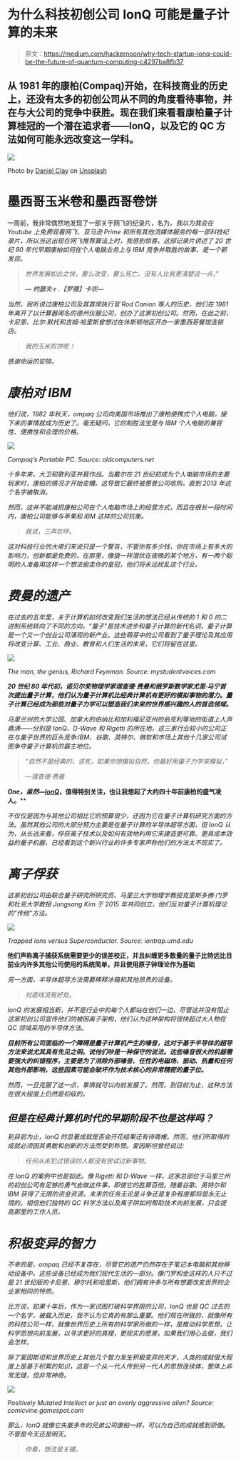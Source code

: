 # 为什么科技初创公司 IonQ 可能是量子计算的未来

> 原文：<https://medium.com/hackernoon/why-tech-startup-ionq-could-be-the-future-of-quantum-computing-c4297ba8fb37>

## 从 1981 年的康柏(Compaq)开始，在科技商业的历史上，还没有太多的初创公司从不同的角度看待事物，并在与大公司的竞争中获胜。现在我们来看看康柏量子计算桂冠的一个潜在追求者——IonQ，以及它的 QC 方法如何可能永远改变这一学科。

![](img/bbae6ce0d38c72a6535c11a4e4363ef4.png)

Photo by [Daniel Clay](https://unsplash.com/@doctor1980?utm_source=unsplash&utm_medium=referral&utm_content=creditCopyText) on [Unsplash](https://unsplash.com/search/photos/graffiti?utm_source=unsplash&utm_medium=referral&utm_content=creditCopyText)

# 墨西哥玉米卷和墨西哥卷饼

一周前，我非常偶然地发现了一部关于网飞的纪录片，名为[](https://www.netflix.com/gb/title/80104318)*。我以为我会在 Youtube 上免费观看网飞、亚马逊 Prime 和所有其他流媒体服务的每一部科技纪录片，所以当这出现在网飞推荐算法上时，我感到惊喜。这部记录片讲述了 20 世纪 80 年代早期康柏如何在个人电脑业务上与 IBM 竞争并取胜的故事，是一个新发现。*

> *世界发展如此之快，要么改变，要么死亡。没有人比我更清楚这一点，”*
> 
> ***— *约瑟夫·r .【罗德】卡农*—***

*当然，我听说过康柏公司及其首席执行官 Rod Canion 等人的历史，他们在 1981 年离开了以计算器闻名的德州仪器公司，创办了这家初创公司。然而，在此之前，卡尼恩、比尔·默托和吉姆·哈里斯曾想过在休斯顿地区开办一家墨西哥餐馆连锁店。*

> *我的玉米煎饼呢！*

*感谢命运的安排。*

# *康柏对 IBM*

*他们说，1982 年秋天，ompaq 公司向美国市场推出了康柏便携式个人电脑，接下来的事情就成为历史了。毫无疑问，它的制胜法宝是与 IBM 个人电脑的兼容性、便携性和合理的价格。*

*![](img/2a1becb4759751af05bd4d995fa54e0a.png)*

*Compaq’s Portable PC. Source: oldcomputers.net*

*十多年来，大卫和歌利亚并肩作战。当戴尔在 21 世纪初成为个人电脑市场的主要玩家时，康柏的情况才开始变糟。这导致它最终被惠普公司收购，直到 2013 年这个名字被取消。*

*然而，这并不能减损康柏公司在个人电脑市场上的经营方式，而且在很长一段时间内，康柏公司能够与苹果和 IBM 这样的公司抗衡。*

> *我说，三声欢呼。*

*这对科技行业的大佬们来说只是一个警告，不管你有多少钱，你在市场上有多大的影响力，创新都是免费的，在那里，像狼一样潜伏在夜晚的某个地方，有一两个聪明的人准备用这样一个想法偷走你的皇冠，他们将永远扰乱这个行业。*

# *费曼的遗产*

*在过去的五年里，关于计算机如何改变我们生活的想法已经从传统的 1 和 0 的二进制系统转向了不同的方向。“量子”是技术进步和量子计算的新代名词，量子计算是一个又一个创业公司涌现的新产业。这些萌芽中的公司看到了量子理论及其应用将改变计算、工业、商业、教育和人们生活的未来，它们将留在这里。*

*![](img/209ac7135d199059933f7f4d535230c7.png)*

*The man, the genius, Richard Feynman. Source: mystudentvoices.com*

***20 世纪 80 年代初，诺贝尔奖物理学家理查德·费曼和俄罗斯数学家尤里·马宁首次提出量子计算，他们认为量子计算机比经典计算机有更好的模拟事物的潜力。量子计算已经成为那些对量子力学可以塑造我们未来的世界感兴趣的人的首选领域。***

*马里兰州的大学公园、加拿大的伯纳比和加利福尼亚州的伯克利等地的街道上人声鼎沸——分别是 IonQ、D-Wave 和 Rigetti 的所在地，这三家行业较小的公司正在与量子世界的巨头竞争:IBM、谷歌、英特尔、微软和市场上其他十几家公司试图争夺量子计算机的霸主地位。*

> *“自然不是经典的，该死，如果你想模拟自然，你最好用量子力学来模拟，”*
> 
> *—理查德·费曼*

****One，虽然—***[***IonQ***](https://ionq.co/)***，值得特别关注，也让我想起了大约四十年前康柏的盛气凌人。****

*不仅仅是因为与其他公司相比它的预算很少，还因为它在量子计算机研究方面的方法。虽然其他公司的大部分努力主要是在量子计算的半导体超导方面，但 IonQ 认为，从长远来看，俘获离子技术以及如何有效地利用它来建造更可靠、更具成本效益的量子机器，已经看到这个新兴行业的许多专家声称他们的方法太不现实了。*

# *离子俘获*

*这家初创公司由联合量子研究所研究员、马里兰大学物理学教授克里斯多佛·门罗和杜克大学教授 Jungsang Kim 于 2015 年共同创立，他们反对量子计算机理论的“传统”方法。*

*![](img/99e6fdd8ccbc0f799f84c44465106708.png)*

*Trapped ions versus Superconductor. Source: iontrap.umd.edu*

**他们声称离子捕获系统需要更少的误差校正，并且纠缠更多数量的量子比特远比目前业内许多其他公司使用的系统简单，并且使用原子钟理论作为基础**

*另一方面，半导体超导方法需要稀释冰箱和其他昂贵的设备。*

> *对底线没有好处。*

*IonQ 的发展相当新，并不是行业中的每个人都站在他们一边，尽管这并没有阻止这家初创公司宣传他们的被困离子架构，他们认为这种架构将很快超过大人物在 QC 领域采用的半导体方法。*

***目前所有公司面临的一个障碍是量子计算机产生的噪音，这对于基于半导体的超导方法来说尤其具有先见之明。说他们吵是一种保守的说法。这些噪音很大的机器需要强大的纠错程序，主要是为了消除外部噪音、任性的电磁场、振动、热量和任何其他外部影响，这些因素可能会破坏作为技术核心的非常精密的量子位。***

*然而，一旦克服了这一点，事情就可以向前发展了。然而，到目前为止，这种方法在很大程度上仍然是初级的。*

## *但是在经典计算机时代的早期阶段不也是这样吗？*

*到目前为止，IonQ 的显著成就是否会开花结果还有待商榷。然而，他们所取得的成就必须因其勇敢和创新的方法而受到称赞。爱因斯坦曾经说过:*

> *任何从未犯过错误的人都没有尝试过新事物。*

*在 IonQ 的案例中也是如此。像 Rigetti 和 D-Wave 一样，这家总部位于马里兰州的初创公司有足够的勇气去做这件事，即使它的胜算百倍。随着谷歌、英特尔和 IBM 获得了无限的资金资源，未来的任务无论是斗争还是复杂程度都将是永无止境的。相信他们独特的 QC 科学方法以及离子阱如何帮助技术向前发展，只会提高那里的工作人员。*

# *积极变异的智力*

*不幸的是，ompaq 已经不复存在，尽管它的遗产仍然存在于笔记本电脑和其他移动设备中，这些设备已经成为我们现代生活的一部分。像门罗和金这样的人只不过是 21 世纪版的卡尼恩、穆尔托和哈里斯，他们拥有许多与所有想要改变世界的企业家相同的特质。*

*比方说，如果十年后，作为一家试图打破科学界限的公司，IonQ 也是 QC 过去的一个名字，被载入历史，我不认为它真的有那么重要。他们现在所做的，就像所有的科技公司一样，就像世界历史上所有的科学家所做的一样，是推动科学思想，让科学思想向前发展，以寻求更好的真理，更现实的愿景，如果我们用心去做，我们会怎样。*

*除了爱因斯坦和世界历史上其他几个智力发生积极变异的天才，人类的成就很大程度上是基于积累的知识，这是一个从一代人传到另一代人的思想连续体，整体上非常无缝，但非常神奇。*

*![](img/0e4d4c63386542d2eef5a7b5b80b0abe.png)*

*Positively Mutated Intellect or just an overly aggressive alien? Source: comicvine.gamespot.com*

*那么，IonQ 就像它失散多年的兄弟公司康柏一样，可以为自己的成就感到骄傲。不管是今天还是明天。*

> *你看，想法是关键。*
